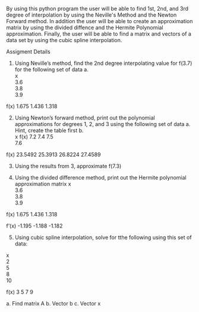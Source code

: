 By using this python program the user will be able to find 1st, 2nd, and 3rd degree of interpolation by using the Neville's Method and the Newton Forward method. In addition the user will be able to create an approximation matrix by using the divided diffence and the Hermite Polynomial approximation.
Finally, the user will be able to find a matrix and vectors of a data set by using the cubic spline interpolation.

Assigment Details
1. Using Neville’s method, find the 2nd degree interpolating value for f(3.7) for the following 
set of data 
a.  
x         
3.6       
3.8        
3.9 

f(x)
1.675
1.436
1.318 
 
2. Using Newton’s forward method, print out the polynomial approximations for degrees 1, 2, 
and 3 using the following set of data 
a.  Hint, create the table first 
b.  
x f(x) 
7.2 
7.4 
7.5  
7.6 
 
f(x)
23.5492
25.3913
26.8224
27.4589

3.  Using the results from 3, approximate f(7.3)

4.  Using the divided difference method, print out the Hermite polynomial approximation 
matrix 
x  
3.6  
3.8  
3.9  

f(x)
1.675
1.436
1.318

f’(x)
-1.195
-1.188
-1.182

5. Using cubic spline interpolation, solve for tthe following using this set of data: 
  
x  
2  
5  
8  
10  

f(x)
3 
5
7
9

a. Find matrix A 
b. Vector b 
c. Vector x 
